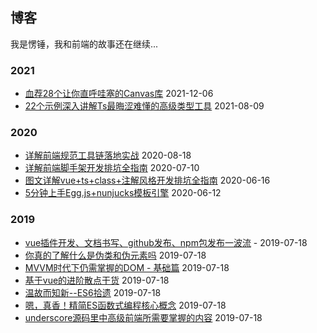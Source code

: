 ## 博客
我是愣锤，我和前端的故事还在继续...

### 2021

- [血荐28个让你直呼哇塞的Canvas库](./blogs/血荐28个让你直呼哇塞的Canvas库.md) 2021-12-06
- [22个示例深入讲解Ts最晦涩难懂的高级类型工具](./blogs/22个示例深入讲解Ts最晦涩难懂的高级类型工具.md) 2021-08-09

### 2020

- [详解前端规范工具链落地实战](./blogs/详解前端规范工具链落地实战.md) 2020-08-18
- [详解前端脚手架开发排坑全指南](./blogs/详解前端规范工具链落地实战.md) 2020-07-10
- [图文详解vue+ts+class+注解风格开发排坑全指南](./blogs/图文详解vue+ts+class+注解风格开发排坑全指南.md) 2020-06-16
- [5分钟上手Egg.js+nunjucks模板引擎](./blogs/5分钟上手Egg.js+nunjucks模板引擎.md) 2020-06-12

### 2019

- [vue插件开发、文档书写、github发布、npm包发布一波流](./blogs/vue插件开发、文档书写、github发布、npm包发布一波流.md) - 2019-07-18
- [你真的了解什么是伪类和伪元素吗](./blogs/你真的了解什么是伪类和伪元素吗.md) 2019-07-18
- [MVVM时代下仍需掌握的DOM - 基础篇](./blogs/MVVM时代下仍需掌握的DOM%20-%20基础篇.md) 2019-07-18
- [基于vue的进阶散点干货](./blogs/基于vue的进阶散点干货.md) 2019-07-18
- [温故而知新--ES6拾遗](./blogs/温故而知新--ES6拾遗.md) 2019-07-18
- [嗯，真香！精简ES函数式编程核心概念](./blogs/嗯，真香！精简ES函数式编程核心概念.md) 2019-07-18
- [underscore源码里中高级前端所需要掌握的内容](./blogs/underscore源码里中高级前端所需要掌握的内容.md) 2019-07-18